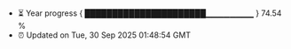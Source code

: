 - ⏳ Year progress { ██████████████████████▁▁▁▁▁▁▁▁ } 74.54 %
- ⏰ Updated on Tue, 30 Sep 2025 01:48:54 GMT


